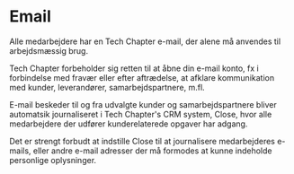 # Email

Alle medarbejdere har en Tech Chapter e-mail, der alene må anvendes til arbejdsmæssig brug.

Tech Chapter forbeholder sig retten til at åbne din e-mail konto, fx i forbindelse med fravær eller efter aftrædelse, at afklare kommunikation med kunder, leverandører, samarbejdspartnere, m.fl.

E-mail beskeder til og fra udvalgte kunder og samarbejdspartnere bliver automatsik journaliseret i Tech Chapter's CRM system, Close, hvor alle medarbejdere der udfører kunderelaterede opgaver har adgang.

Det er strengt forbudt at indstille Close til at journalisere medarbejderes e-mails, eller andre e-mail adresser der må formodes at kunne indeholde personlige oplysninger.

